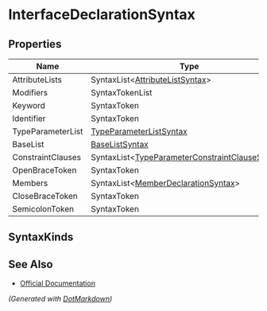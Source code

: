 # InterfaceDeclarationSyntax

## Properties

| Name              | Type                                                                                       |
| ----------------- | ------------------------------------------------------------------------------------------ |
| AttributeLists    | SyntaxList\<[AttributeListSyntax](AttributeListSyntax.md)>                                 |
| Modifiers         | SyntaxTokenList                                                                            |
| Keyword           | SyntaxToken                                                                                |
| Identifier        | SyntaxToken                                                                                |
| TypeParameterList | [TypeParameterListSyntax](TypeParameterListSyntax.md)                                      |
| BaseList          | [BaseListSyntax](BaseListSyntax.md)                                                        |
| ConstraintClauses | SyntaxList\<[TypeParameterConstraintClauseSyntax](TypeParameterConstraintClauseSyntax.md)> |
| OpenBraceToken    | SyntaxToken                                                                                |
| Members           | SyntaxList\<[MemberDeclarationSyntax](MemberDeclarationSyntax.md)>                         |
| CloseBraceToken   | SyntaxToken                                                                                |
| SemicolonToken    | SyntaxToken                                                                                |

## SyntaxKinds

## See Also

* [Official Documentation](https://docs.microsoft.com/en-us/dotnet/api/microsoft.codeanalysis.csharp.syntax.interfacedeclarationsyntax)


*\(Generated with [DotMarkdown](http://github.com/JosefPihrt/DotMarkdown)\)*